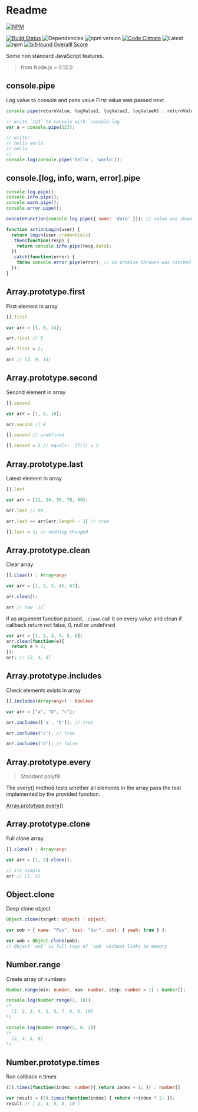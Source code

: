 # Readme

 [![NPM](https://nodei.co/npm/nonstandard.png?downloads=true&downloadRank=true&stars=true)](https://nodei.co/npm/nonstandard/)

 [![Build Status](https://travis-ci.org/LestaD/nonstandard.js.svg?branch=master)](https://travis-ci.org/LestaD/nonstandard.js)
 ![Dependencies](https://david-dm.org/lestad/nonstandard.js.svg)
 ![npm version](https://badge.fury.io/js/nonstandard.svg)
 [![Code Climate](https://codeclimate.com/github/LestaD/nonstandard.js/badges/gpa.svg)](https://codeclimate.com/github/LestaD/nonstandard.js)
 ![Latest](https://img.shields.io/github/downloads/lestad/nonstandard.js/latest/total.svg)
 ![npm](https://img.shields.io/npm/dm/nonstandard.js.svg)
 [![bitHound Overalll Score](https://www.bithound.io/github/LestaD/nonstandard.js/badges/score.svg)](https://www.bithound.io/github/LestaD/nonstandard.js)

Some non standard JavaScript features.

> from Node.js > 0.12.0


## console.pipe

Log value to console and pass value
First value was passed next.

```typescript
console.pipe(returnValue, logValue1, logValue2, logValueN) : returnValue;
```

```js
// write `123` to console with `console.log`
var a = console.pipe(123);

// write:
// hello world
// hello
//
console.log(console.pipe('hello', 'world'));
```



## console.[log, info, warn, error].pipe

```typescript
console.log.pipe();
console.info.pipe();
console.warn.pipe();
console.error.pipe();
```

```js
executeFunction(console.log.pipe({ some: 'data' })); // value was shown in console, and passed to function `executeFunction`

function actionLogin(user) {
  return login(user.credentials)
  .then(function(resp) {
    return console.info.pipe(resp.data);
  })
  .catch(function(error) {
    throw console.error.pipe(error); // in promise throwns was catched by next then/catch pair
  });
}
```


## Array.prototype.first

First element in array

```typescript
[].first
```

```js
var arr = [5, 9, 14];

arr.first // 5

arr.first = 2;

arr // [2, 9, 14]
```

## Array.prototype.second

Second element in array

```typescript
[].second
```

```js
var arr = [1, 8, 10];

arr.second // 8

[].second // undefined

[].second = 2 // equals:  [][1] = 2
```

## Array.prototype.last

Latest element in array


```typescript
[].last
```

```js
var arr = [12, 34, 56, 78, 90];

arr.last // 90

arr.last == arr[arr.length - 1] // true

[].last = 1; // nothing changed
```

## Array.prototype.clean

Clear array


```typescript
[].clear() : Array<any>
```

```js
var arr = [1, 2, 3, 45, 67];

arr.clean();

arr // now `[]`
```

If as argument function passed, `.clean` call it on every value and clean if callback return not false, 0, null or undefined

```js
var arr = [1, 2, 3, 4, 5, 6];
arr.clean(function(e){
  return e % 2;
});
arr; // [2, 4, 6]
```

## Array.prototype.includes

Check elements exists in array


```typescript
[].includes(Array<any>) : boolean
```

```js
var arr = ["a", "b", "c"];

arr.includes(['a', 'b']); // true

arr.includes('c'); // true

arr.includes('d'); // false
```

## Array.prototype.every

> Standard polyfill

The every() method tests whether all elements in the array pass the test implemented by the provided function.

[Array.prototype.every()](https://developer.mozilla.org/ru/docs/Web/JavaScript/Reference/Global_Objects/Array/every)


## Array.prototype.clone

Full clone array.

```typescript
[].clone() : Array<any>
```

```js
var arr = [1, 5].clone();

// its simple
arr // [1, 5]
```

## Object.clone

Deep clone object

```typescript
Object.clone(target: object) : object;
```

```js
var oob = { name: "Foo", test: "bar", cool: { yeah: true } };

var wob = Object.clone(oob);
// Object `wob` is full copy of `oob` without links in memory
```

## Number.range

Create array of numbers

```typescript
Number.range(min: number, max: number, step: number = 1) : Number[];
```

```js
console.log(Number.range(1, 10))
/*
  [1, 2, 3, 4, 5, 6, 7, 8, 9, 10]
*/

console.log(Number.range(2, 8, 2))
/*
  [2, 4, 6, 8]
*/
```

## Number.prototype.times

Run callback n times

```typescript
(5).times(function(index: number){ return index + 1; }) : number[]
```

```js
var result = (5).times(function(index) { return ++index * 2; });
result // [ 2, 4, 6, 8, 10 ]
```

